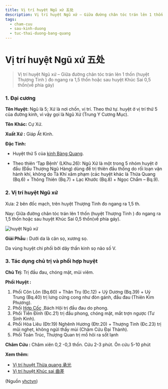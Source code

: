 ```yaml
---
title: Vị trí huyệt Ngũ xứ 五处
description: Vị trí huyệt Ngũ xứ – Giữa đường chân tóc trán lên 1 thốn (huyệt Thượng Tinh ) đo ngang ra 1,5 thốn hoặc sau huyệt Khúc Sai 0,5 thốn(về phía gáy)
tags:
  - cham-cuu
  - sau-kinh-duong
  - tuc-thai-duong-bang-quang
---
```


# Vị trí huyệt Ngũ xứ 五处 

> Vị trí huyệt Ngũ xứ – Giữa đường chân tóc trán lên 1 thốn (huyệt Thượng Tinh ) đo ngang ra 1,5 thốn hoặc sau huyệt Khúc Sai 0,5 thốn(về phía gáy)

### 1. Đại cương

**Tên Huyệt:** Ngũ là 5; Xứ là nơi chốn, vị trí. Theo thứ tự. huyệt ở vị trí thứ 5 của đường kinh, vì vậy gọi là Ngũ Xứ (Trung Y Cương Mục).

**Tên** **Khác:** Cự Xứ.

**Xuất Xứ :** Giáp Ất Kinh.

**Đặc Tính:**

+ Huyệt thứ 5 của [kinh Bàng Quang](/yhctvn/kinh-tuc-thai-duong-bang-quang/).

+ Theo thiên ‘Tạp Bệnh’ (LKhu.26): Ngũ Xứ là một trong 5 nhóm huyệt ở đầu (Đầu Thượng Ngũ Hàng) dùng để trị thiên đầu thống do rối loạn vận hành khí, không do Tà Khí xâm phạm (các huyệt khác là Thừa Quang (Bq.6) + Thông Thiên (Bq.7) + Lạc Khước (Bq.8) + Ngọc Chẩm – Bq.9).

### 2. Vị trí huyệt Ngũ xứ

Xưa: 2 bên đốc mạch, trên huyệt Thượng Tinh đo ngang ra 1,5 th.

Nay: Giữa đường chân tóc trán lên 1 thốn (huyệt Thượng Tinh ) đo ngang ra 1,5 thốn hoặc sau huyệt Khúc Sai 0,5 thốn(về phía gáy).

![huyệt Ngũ xứ](/imgs/yhctvn/huyet-ngu-xu-300x169.jpg)

**Giải Phẫu :** Dưới da là cân sọ, xương sọ.

Da vùng huyệt chi phối bởi dây thần kinh sọ não số V.

### 3. Tác dụng chủ trị và phối hợp huyệt

**Chủ Trị:** Trị đầu đau, chóng mặt, mũi viêm.

**Phối Huyệt :**

1. Phối Côn Lôn (Bq.60) + Thân Trụ (Đc.12) + Uỷ Dương (Bq.39) + Uỷ Trung (Bq.40) trị lưng cứng cong như đòn gánh, đầu đau (Thiên Kim Phương).
2. Phối [Hợp Cốc](/yhctvn/huyet-hop-coc-%e5%90%88-%e8%b0%b7/) ,Bách Hội trị đầu đau do phong.
3. Phối Tiền Đỉnh (Đc.21) trị đầu phong, chóng mặt, mắt trợn ngược (Tư Sinh Kinh).
4. Phối Hòa Liêu (Đtr.19) Nghênh Hương (Đtr.20) + Thượng Tinh (Đc.23) trị mũi nghẹt, không ngửi thấy mùi (Châm Cứu Đại Thành).
5. Phối Toản Trúc, Thượng Quan trị mồ hôi ra sốt lạnh

**Châm Cứu :** Châm xiên 0,2 -0,3 thốn. Cứu 2-3 phút. Ôn cứu 5-10 phút

**Xem thêm:**

* [Vị trí huyệt Thừa quang 承光](/yhctvn/vi-tri-huyet-thua-quang-%e6%89%bf%e5%85%89/)
* [Vị trí huyệt Khúc sai 曲差](/yhctvn/vi-tri-huyet-khuc-sai-%e6%9b%b2%e5%b7%ae/)

(Nguồn <a href="https://yhctvn.com/vi-tri-huyet-ngu-xu-五处/" target="_blank">yhctvn</a>)
